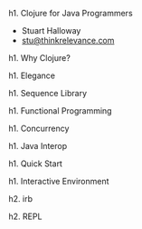 h1. Clojure for Java Programmers

* Stuart Halloway
* stu@thinkrelevance.com

h1. Why Clojure?

h1. Elegance

h1. Sequence Library

h1. Functional Programming

h1. Concurrency

h1. Java Interop

h1. Quick Start

h1. Interactive Environment 

h2. irb

h2. REPL


